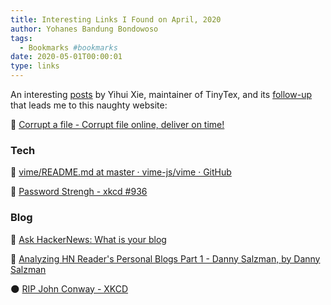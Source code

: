 ```yaml
---
title: Interesting Links I Found on April, 2020
author: Yohanes Bandung Bondowoso
tags:
  - Bookmarks #bookmarks
date: 2020-05-01T00:00:01
type: links
---
```


An interesting [posts](https://yihui.org/en/2018/02/career-crisis/) by Yihui Xie, maintainer of TinyTex, and its [follow-up](https://yihui.org/en/2018/02/procrastination-techniques/) that leads me to this naughty website:

🐒 [Corrupt a file - Corrupt file online, deliver on time!](https://corrupt-a-file.net/)

### Tech

👠 [vime/README.md at master · vime-js/vime · GitHub](https://github.com/vime-js/vime/blob/master/README.md)

🛂 [Password Strengh - xkcd #936](https://xkcd.com/936/)

### Blog

📰 [Ask HackerNews: What is your blog](https://news.ycombinator.com/item?id=22800136)

🧮 [Analyzing HN Reader's Personal Blogs Part 1 - Danny Salzman, by Danny Salzman](https://www.dannysalzman.com/2020/04/08/analyzing-hn-readers-personal-blogs)

🌑 [RIP John Conway - XKCD](https://xkcd.com/2293/)

